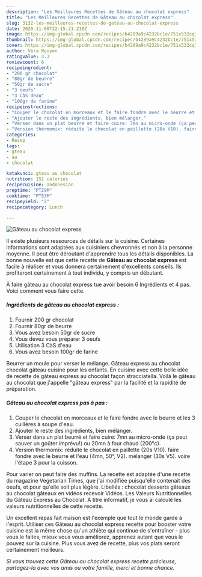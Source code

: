 ```yaml
---
description: "Les Meilleures Recettes de Gâteau au chocolat express"
title: "Les Meilleures Recettes de Gâteau au chocolat express"
slug: 3132-les-meilleures-recettes-de-gateau-au-chocolat-express
date: 2020-11-08T22:15:21.210Z
image: https://img-global.cpcdn.com/recipes/b4289a9c4232bc1e/751x532cq70/gateau-au-chocolat-express-photo-principale-de-la-recette.jpg
thumbnail: https://img-global.cpcdn.com/recipes/b4289a9c4232bc1e/751x532cq70/gateau-au-chocolat-express-photo-principale-de-la-recette.jpg
cover: https://img-global.cpcdn.com/recipes/b4289a9c4232bc1e/751x532cq70/gateau-au-chocolat-express-photo-principale-de-la-recette.jpg
author: Vera Nguyen
ratingvalue: 3.3
reviewcount: 6
recipeingredient:
- "200 gr chocolat"
- "80gr de beurre"
- "50gr de sucre"
- "3 oeufs"
- "3 CàS deau"
- "100gr de farine"
recipeinstructions:
- "Couper le chocolat en morceaux et le faire fondre avec le beurre et les 3 cuillères à soupe d&#39;eau."
- "Ajouter le reste des ingrédients, bien mélanger."
- "Verser dans un plat beurré et faire cuire: 7mn au micro-onde (ça peut sauver un goûter imprévu!) ou 20mn à four chaud (200°c)."
- "Version thermomix: réduite le chocolat en paillette (20s V10). faire fondre avec le beurre et l&#39;eau (4mn, 50°, V2). mélanger (30s V5). voire l&#39;étape 3 pour la cuisson."
categories:
- Resep
tags:
- gteau
- au
- chocolat

katakunci: gteau au chocolat 
nutrition: 151 calories
recipecuisine: Indonesian
preptime: "PT29M"
cooktime: "PT53M"
recipeyield: "2"
recipecategory: Lunch

---
```



![Gâteau au chocolat express](https://img-global.cpcdn.com/recipes/b4289a9c4232bc1e/751x532cq70/gateau-au-chocolat-express-photo-principale-de-la-recette.jpg)

Il existe plusieurs ressources de détails sur la cuisine. Certaines informations sont adaptées aux cuisiniers chevronnés et non à la personne moyenne. Il peut être déroutant d'apprendre tous les détails disponibles. La bonne nouvelle est que cette recette de <strong> Gâteau au chocolat express </strong> est facile à réaliser et vous donnera certainement d'excellents conseils. Ils profiteront certainement à tout individu, y compris un débutant.

<!--inarticleads1-->

À faire gâteau au chocolat express tue avoir besoin 6 Ingrédients et 4 pas. Voici comment vous faire cette.

##### Ingrédients de gâteau au chocolat express :

1. Fournir 200 gr chocolat
1. Fournir 80gr de beurre
1. Vous avez besoin 50gr de sucre
1. Vous devez vous préparer 3 oeufs
1. Utilisation 3 CàS d&#39;eau
1. Vous avez besoin 100gr de farine


Beurrer un moule pour verser le mélange. Gâteau express au chocolat chocolat gâteau cuisine pour les enfants. En cuisine avec cette belle idée de recette de gâteau express au chocolat façon stracciatella. Voilà le gâteau au chocolat que j&#39;appelle &#34;gâteau express&#34; par la facilité et la rapidité de préparation. 

<!--inarticleads2-->

##### Gâteau au chocolat express pas à pas :

1. Couper le chocolat en morceaux et le faire fondre avec le beurre et les 3 cuillères à soupe d&#39;eau.
1. Ajouter le reste des ingrédients, bien mélanger.
1. Verser dans un plat beurré et faire cuire: 7mn au micro-onde (ça peut sauver un goûter imprévu!) ou 20mn à four chaud (200°c).
1. Version thermomix: réduite le chocolat en paillette (20s V10). faire fondre avec le beurre et l&#39;eau (4mn, 50°, V2). mélanger (30s V5). voire l&#39;étape 3 pour la cuisson.


Pour varier on peut faire des muffins. La recette est adaptée d&#39;une recette du magazine Vegetarian Times, que j&#39;ai modifiée puisqu&#39;elle contenait des oeufs, et pour qu&#39;elle soit plus légère. Libellés : chocolat desserts gâteaux au chocolat gâteaux en vidéos recevoir Vidéos. Les Valeurs Nutritionnelles du Gâteau Express au Chocolat. A titre informatif, je vous ai calculé les valeurs nutritionnelles de cette recette. 

<!--inarticleads1-->

<p>
Un excellent repas fait maison est l'exemple que tout le monde garde à l'esprit. Utiliser ces Gâteau au chocolat express recette pour booster votre cuisine est la même chose qu'un athlète qui continue de s'entraîner - plus vous le faites, mieux vous vous améliorez, apprenez autant que vous le pouvez sur la cuisine. Plus vous avez de recette, plus vos plats seront certainement meilleurs.
</p>

<p>
<i>Si vous trouvez cette Gâteau au chocolat express recette précieuse, partagez-la avec vos amis ou votre famille, merci et bonne chance.</i>
</p>
